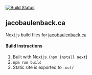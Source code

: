 [![Build Status](https://jenkins.abck.ca/buildStatus/icon?job=jacobaulenback.ca)](https://jenkins.abck.ca/job/jacobaulenback.ca/)
## jacobaulenback.ca
Next.js build files for [jacobaulenback.ca](https://jacobaulenback.ca)

#### Build Instructions
1. Built with Next.js. (`npm install next`)
2. `npm run build`
3. Static site is exported to `.out/`


